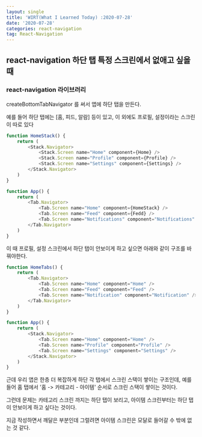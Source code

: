 ```yaml
---
layout: single
title: 'WIRT(What I Learned Today) :2020-07-28'
date: '2020-07-28'
categories: react-navigation
tag: React-Navigation
---
```


## react-navigation 하단 탭 특정 스크린에서 없애고 싶을 때

### react-navigation 라이브러리

createBottomTabNavigator 를 써서 앱에 하단 탭을 만든다.

예를 들어 하단 탭에는 [홈, 피드, 알람] 등이 있고, 이 외에도 프로필, 설정이라는 스크린이 따로 있다

```javascript
function HomeStack() {
    return (
        <Stack.Navigator>
            <Stack.Screen name="Home" component={Home} />
            <Stack.Screen name="Profile" component={Profile} />
            <Stack.Screen name="Settings" component={Settings} />
        </Stack.Navigator>
    )
}

function App() {
    return (
        <Tab.Navigator>
            <Tab.Screen name="Home" component={HomeStack} />
            <Tab.Screen name="Feed" component={Fedd} />
            <Tab.Screen name="Notifications" component="Notifications" /> 
        </Tab.Navigator>
    )
}
```

이 때 프로필, 설정 스크린에서 하단 탭이 안보이게 하고 싶으면 아래와 같이 구조를 바꿔야한다.

```javascript
function HomeTabs() {
    return (
        <Tab.Navigator>
            <Tab.Screen name="Home" component="Home" />
            <Tab.Screen name="Feed" component="Feed" />
            <Tab.Screen name="Notification" component="Notification" />
        </Tab.Navigator>
    )
}

function App() {
    return (
        <Stack.Navigator>
            <Tab.Screen name="Home" component="Home" />
            <Tab.Screen name="Profile" component="Profile" />
            <Tab.Screen name="Settings" component="Settings" />
        </Stack.Navigator>
    )
}
```

근데 우리 앱은 한층 더 복잡하게 하단 각 탭에서 스크린 스택이 쌓이는 구조인데,
예를 들어 홈 탭에서 '홈 -> 카테고리 - 아이템' 순서로 스크린 스택이 쌓이는 것이다.

그런데 문제는 카테고리 스크린 까지는 하단 탭이 보리고, 아이템 스크린부터는 하단 탭이 안보이게 하고 싶다는 것이다.

지금 작성하면서 깨달은 부분인데 그럴려면 아이템 스크린은 모달로 들어갈 수 밖에 없는 것 같다.


